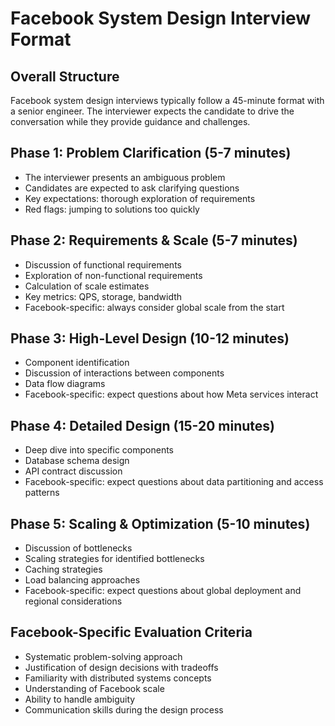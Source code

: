 # Facebook System Design Interview Format

## Overall Structure
Facebook system design interviews typically follow a 45-minute format with a senior engineer. 
The interviewer expects the candidate to drive the conversation while they provide guidance and challenges.

## Phase 1: Problem Clarification (5-7 minutes)
- The interviewer presents an ambiguous problem
- Candidates are expected to ask clarifying questions
- Key expectations: thorough exploration of requirements
- Red flags: jumping to solutions too quickly

## Phase 2: Requirements & Scale (5-7 minutes)
- Discussion of functional requirements
- Exploration of non-functional requirements
- Calculation of scale estimates
- Key metrics: QPS, storage, bandwidth
- Facebook-specific: always consider global scale from the start

## Phase 3: High-Level Design (10-12 minutes)
- Component identification
- Discussion of interactions between components
- Data flow diagrams
- Facebook-specific: expect questions about how Meta services interact

## Phase 4: Detailed Design (15-20 minutes)
- Deep dive into specific components
- Database schema design
- API contract discussion
- Facebook-specific: expect questions about data partitioning and access patterns

## Phase 5: Scaling & Optimization (5-10 minutes)
- Discussion of bottlenecks
- Scaling strategies for identified bottlenecks
- Caching strategies
- Load balancing approaches
- Facebook-specific: expect questions about global deployment and regional considerations

## Facebook-Specific Evaluation Criteria
- Systematic problem-solving approach
- Justification of design decisions with tradeoffs
- Familiarity with distributed systems concepts
- Understanding of Facebook scale
- Ability to handle ambiguity
- Communication skills during the design process